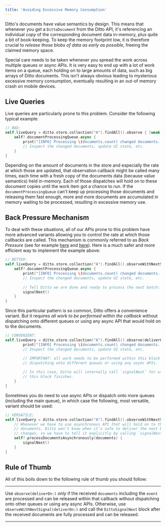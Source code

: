 ```yaml
---
title: 'Avoiding Excessive Memory Consumption'
---
```


Ditto's documents have value semantics by design. This means that whenever you
get a `DittoDocument` from the Ditto API, it's referencing an individual *copy*
of the corresponding document data in-memory, plus quite a bit of book-keeping.
To keep the memory footprint low, it is therefore crucial to *release those
blobs of data as early as possible*, freeing the claimed memory space.

Special care needs to be taken whenever you spread the work across multiple
queues or async APIs. It is very easy to end up with a lot of work items on a
queue, each holding on to large amounts of data, such as big arrays of Ditto
documents. This isn't always obvious leading to mysterious excessive memory
consumption, eventually resulting in an out-of memory crash on mobile devices.

## Live Queries

Live queries are particularly prone to this problem. Consider the following
typical example:

```swift
// BAD:
self.liveQuery = ditto.store.collection("A").findAll().observe { [weak self] documents, event in
    self?.documentProcessingQueue.async {
        print("[INFO] Processing \(documents.count) changed documents...")
        // Inspect the changed documents, update UI state, etc.
    }
}
```

Depending on the amount of documents in the store and especially the rate at
which those are updated, that observation callback might be called many times,
each time with a fresh copy of the documents data (because value semantics) held
in-memory. Each of those dispatches will hold on to these document copies until
the work item got a chance to run. If the `documentProcessingQueue` can't keep
up processing those documents and releasing them fast enough, more and more
documents are accumulated in memory waiting to be processed, resulting in
excessive memory use.

## Back Pressure Mechanism

To deal with these situations, all of our APIs prone to this problem have more
advanced variants allowing you to control the rate at which those callbacks are
called. This mechanism is commonly referred to as _Back Pressure_ (see for example
[here](https://tanaschita.com/20211205-back-pressure-in-combine) and
[here](https://medium.com/@jayphelps/backpressure-explained-the-flow-of-data-through-software-2350b3e77ce7)).
Here is a much safer and more efficient way to implement the example above:

```swift
// BETTER:
self.liveQuery = ditto.store.collection("A").findAll().observeWithNextSignal { [weak self] documents, event, signalNext in
    self?.documentProcessingQueue.async {
        print("[INFO] Processing \(documents.count) changed documents...")
        // Inspect the changed documents, update UI state, etc.
        
        // Tell Ditto we are done and ready to process the next batch:
        signalNext()
    }
}
```

Since this particular pattern is so common, Ditto offers a convenience variant.
But it requires *all work to be performed within the callback* without
dispatching onto different queues or using any async API that would hold on to
the documents.

```swift
// CONVENIENT:
self.liveQuery = ditto.store.collection("A").findAll().observe(deliverOn: self.documentProcessingQueue) { [weak self] documents, event in
        print("[INFO] Processing \(documents.count) changed documents...")
        // Inspect the changed documents, update UI state, etc.

        // IMPORTANT: all work needs to be performed within this block without
        // dispatching onto different queues or using any async APIs.
        
        // In this case, Ditto will internally call `signalNext` for us when
        // this block finishes.
    }
}
```

Sometimes you do need to use async APIs or dispatch onto more queues (including
the main queue), in which case the following, most versatile, variant should be
used:

```swift
// VERSATILE:
self.liveQuery = ditto.store.collection("A").findAll().observeWithNextSignal(deliverOn: self.liveQueryQueue) { [weak self] documents, event, signalNext in
    // Whenever we have to use asynchronous API that will hold on to the
    // documents, Ditto won't know when it's safe to deliver the next batch of
    // changes, so we have to tell it explicitly by calling `signalNext()`.    
    self?.processDocumentsAsynchronously(documents) {
        signalNext()
    }
}
```

## Rule of Thumb

All of this boils down to the following rule of thumb you should follow:

--------------------------------------------------------------------------------

Use `observe(deliverOn:)` *only* if the received `documents` including the
`event` are processed and can be released within that callback without
dispatching onto other queues or using any async APIs. Otherwise, use
`observeWithNextSignal(deliverOn:)` and call the `DittoSignalNext` block after
the received documents are fully processed and can be released.

--------------------------------------------------------------------------------
